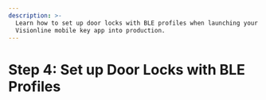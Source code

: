 ```yaml
---
description: >-
  Learn how to set up door locks with BLE profiles when launching your
  Visionline mobile key app into production.
---
```


# Step 4: Set up Door Locks with BLE Profiles

